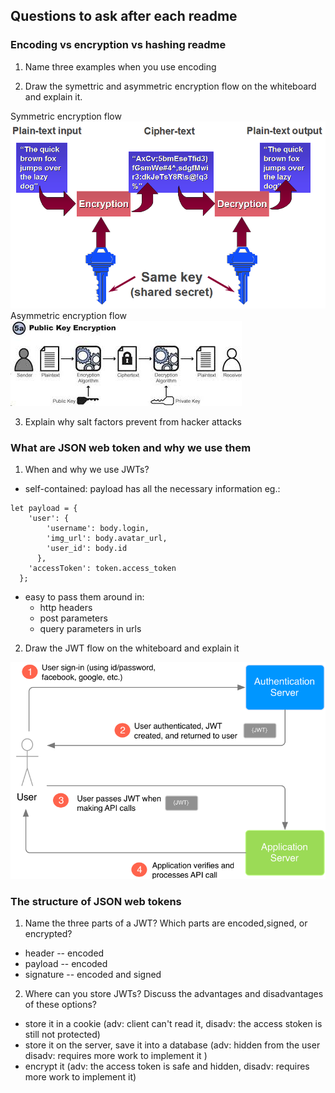## Questions to ask after each readme

### Encoding vs encryption vs hashing readme

1. Name three examples when you use encoding

2. Draw the symettric and asymmetric encryption flow on the whiteboard and explain it.

Symmetric encryption flow
![Symmetric encryption](../imgs/symmetric_encryption.png)
Asymmetric encryption flow
![Asymmetric encryption](../imgs/asymmetric_encryption2.jpg)

3. Explain why salt factors prevent from hacker attacks

### What are JSON web token and why we use them

1. When and why we use JWTs?
  - self-contained: payload has all the necessary information eg.:
  ```
  let payload = {
      'user': {
          'username': body.login,
          'img_url': body.avatar_url,
          'user_id': body.id
        },
      'accessToken': token.access_token
    };
  ```
  - easy to pass them around in:
      - http headers
      - post parameters
      - query parameters in urls


2. Draw the JWT flow on the whiteboard and explain it

![JSON Web Token flow](../imgs/jwts_explained.png)

### The structure of JSON web tokens

1. Name the three parts of a JWT? Which parts are encoded,signed, or encrypted?
  - header -- encoded
  - payload -- encoded
  - signature -- encoded and signed  


2. Where can you store JWTs? Discuss the advantages and disadvantages of these options?

  - store it in a cookie (adv: client can't read it, disadv: the access stoken is still not protected)
  - store it on the server, save it into a database (adv: hidden from the user disadv: requires more work to implement it )
  - encrypt it (adv: the access token is safe and hidden, disadv: requires more work to implement it)

